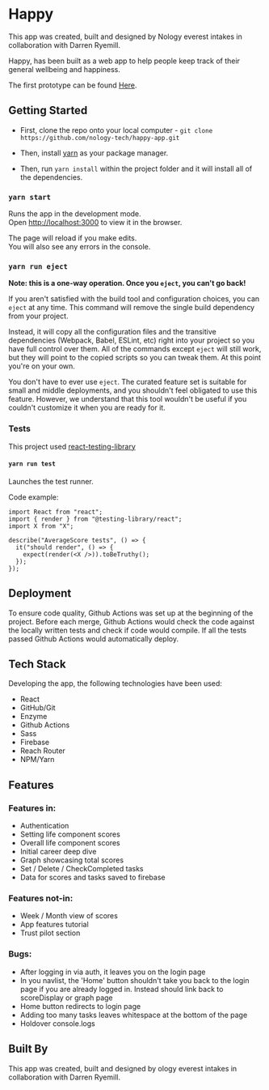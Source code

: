 # Happy

This app was created, built and designed by Nology everest intakes in collaboration with Darren Ryemill.

Happy, has been built as a web app to help people keep track of their general wellbeing and happiness.

The first prototype can be found [Here](happy-app-86830.web.app/).

## Getting Started

- First, clone the repo onto your local computer - `git clone https://github.com/nology-tech/happy-app.git`

- Then, install [yarn](https://yarnpkg.com/en/docs/getting-started) as your package manager.
- Then, run `yarn install` within the project folder and it will install all of the dependencies.

### `yarn start`

Runs the app in the development mode.<br>
Open [http://localhost:3000](http://localhost:3000) to view it in the browser.

The page will reload if you make edits.<br>
You will also see any errors in the console.

### `yarn run eject`

**Note: this is a one-way operation. Once you `eject`, you can't go back!**

If you aren't satisfied with the build tool and configuration choices, you can `eject` at any time. This command will remove the single build dependency from your project.

Instead, it will copy all the configuration files and the transitive dependencies (Webpack, Babel, ESLint, etc) right into your project so you have full control over them. All of the commands except `eject` will still work, but they will point to the copied scripts so you can tweak them. At this point you're on your own.

You don't have to ever use `eject`. The curated feature set is suitable for small and middle deployments, and you shouldn't feel obligated to use this feature. However, we understand that this tool wouldn't be useful if you couldn't customize it when you are ready for it.

### Tests

This project used [react-testing-library](https://testing-library.com/docs/react-testing-library/intro/)

#### `yarn run test`

Launches the test runner.<br>

Code example:

```
import React from "react";
import { render } from "@testing-library/react";
import X from "X";

describe("AverageScore tests", () => {
  it("should render", () => {
    expect(render(<X />)).toBeTruthy();
  });
});

```

## Deployment

To ensure code quality, Github Actions was set up at the beginning of the project. Before each merge, Github Actions would check the code against the locally written tests and check if code would compile. If all the tests passed Github Actions would automatically deploy.

## Tech Stack

Developing the app, the following technologies have been used:

- React
- GitHub/Git
- Enzyme
- Github Actions
- Sass
- Firebase
- Reach Router
- NPM/Yarn

## Features

### Features in:

- Authentication
- Setting life component scores
- Overall life component scores
- Initial career deep dive
- Graph showcasing total scores
- Set / Delete / CheckCompleted tasks
- Data for scores and tasks saved to firebase

### Features not-in:

- Week / Month view of scores
- App features tutorial
- Trust pilot section

### Bugs:

- After logging in via auth, it leaves you on the login page
- In you navlist, the 'Home' button shouldn't take you back to the login page if you are already logged in. Instead should link back to scoreDisplay or graph page
- Home button redirects to login page
- Adding too many tasks leaves whitespace at the bottom of the page
- Holdover console.logs

## Built By

This app was created, built and designed by ology everest intakes in collaboration with Darren Ryemill.
